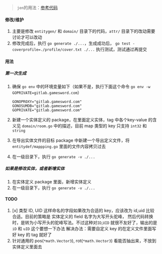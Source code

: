 >`jen`的用法：[参考代码](https://dev.to/hlubek/metaprogramming-with-go-or-how-to-build-code-generators-that-parse-go-code-2k3j)


#### 修改/维护
1. 主要是修改 `entitygen/` 和 `domain/` 目录下的代码，`attr/` 目录下的改动需要讨论才可以改动
2. 修改完成后，执行  `go generate ./...`，生成成功后， `go test -coverprofile=./profile/cover.txt ./...` 执行测试，测试通过再提交


#### 用法
##### 第一次生成
1. 确保 `go env` 中的环境变量如下（如果不是，执行下面这个命令 `go env -w GOPRIVATE=gitlab.gamesword.com`）
    ```
    GONOPROXY="gitlab.gamesword.com"
    GONOSUMDB="gitlab.gamesword.com"
    GOPRIVATE="gitlab.gamesword.com"
    ```

2. 新建一个实体定义的 package，在里面定义实体，tag 中各个key-value 的含义见 `domain/room.go` 中的描述，目前 map 类型的 key 只支持 `int32` 和 `string`

3. 在导出实体文件的目标 package 中新建一个导出定义文件，将 `entitydef/mappping.go` 里面的文件内容拷贝过去

4. 在一级目录下，执行 `go generate -v ./...`

##### 如果是修改实体，或者新增实体
1. 在实体定义 package 里面，新增实体定义
2. 在一级目录下，执行 `go generate -v ./...`



#### TODO
1. [x] 类型 ID, UID 这样命名的字段如果改为合适的 key，应该改为 id,uid 比较合适。目前的策略是 实体定义的 field 名字为大写开头驼峰，
   然后代码转换时，是转为小写开头的驼峰写法。不过这种对`ID`,`UID` 就很不友好了，输出的是 `iD` 和 `uID` 这个要想一下办法
   解决办法：需要自定义 key 的在定义文件里面写好 key 的 tag 就好了
2. 针对通用的 pos(`*math.Vector3`), rot(`*math.Vector3`) 看能否抽出来，不放到实体定义里面去